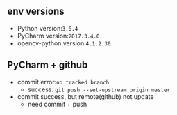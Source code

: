 ## env versions
* Python version:`3.6.4`
* PyCharm version:`2017.3.4.0`
* opencv-python version:`4.1.2.30`

## PyCharm + github
* commit error:`no tracked branch`
    * success: `git push --set-upstream origin master`
* commit success, but remote(github) not update
    * need commit + push


